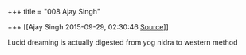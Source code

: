 +++
title = "008 Ajay Singh"

+++
[[Ajay Singh	2015-09-29, 02:30:46 [Source](https://groups.google.com/g/samskrita/c/kVF5hr9fwUY)]]



Lucid dreaming is actually digested from yog nidra to western method

